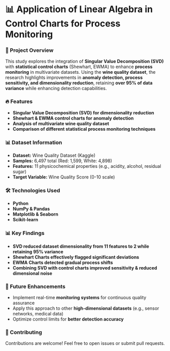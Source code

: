 # 📊 Application of Linear Algebra in Control Charts for Process Monitoring  

### 📌 Project Overview  
This study explores the integration of **Singular Value Decomposition (SVD)** with **statistical control charts** (Shewhart, EWMA) to enhance **process monitoring** in multivariate datasets. Using the **wine quality dataset**, the research highlights improvements in **anomaly detection, process sensitivity, and dimensionality reduction**, retaining **over 95% of data variance** while enhancing detection capabilities.  

### 🔥 Features  
- **Singular Value Decomposition (SVD) for dimensionality reduction**  
- **Shewhart & EWMA control charts for anomaly detection**  
- **Analysis of multivariate wine quality dataset**  
- **Comparison of different statistical process monitoring techniques**  

### 📊 Dataset Information  
- **Dataset:** Wine Quality Dataset (Kaggle)  
- **Samples:** 6,497 total (Red: 1,599, White: 4,898)  
- **Features:** 11 physicochemical properties (e.g., acidity, alcohol, residual sugar)  
- **Target Variable:** Wine Quality Score (0-10 scale)  

### 🛠️ Technologies Used  
- **Python**  
- **NumPy & Pandas**  
- **Matplotlib & Seaborn**  
- **Scikit-learn**  

### 📊 Key Findings  
- **SVD reduced dataset dimensionality from 11 features to 2 while retaining 95% variance**  
- **Shewhart Charts effectively flagged significant deviations**  
- **EWMA Charts detected gradual process shifts**  
- **Combining SVD with control charts improved sensitivity & reduced dimensional noise**  

### 🔮 Future Enhancements  
- Implement real-time **monitoring systems** for continuous quality assurance  
- Apply this approach to other **high-dimensional datasets** (e.g., sensor networks, medical data)  
- Optimize control limits for **better detection accuracy**  

### 🤝 Contributing  
Contributions are welcome! Feel free to open issues or submit pull requests.  
